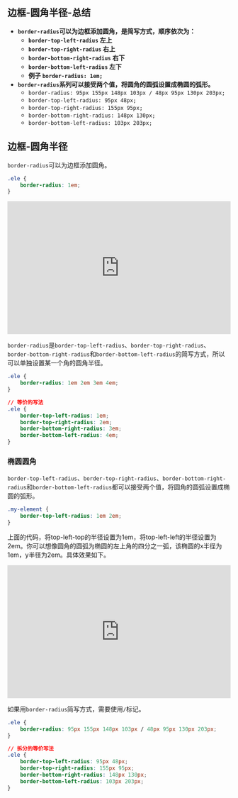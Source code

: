 ## 边框-圆角半径-总结

- **`border-radius`可以为边框添加圆角，是简写方式，顺序依次为：**
  - **`border-top-left-radius`        左上**
  - **`border-top-right-radius`        右上**
  - **`border-bottom-right-radius`    右下**
  - **`border-bottom-left-radius`    左下**
  - **例子 `border-radius: 1em;`**
- **`border-radius`系列可以接受两个值，将圆角的圆弧设置成椭圆的弧形。**
  - `border-radius: 95px 155px 148px 103px / 48px 95px 130px 203px;`
  - `border-top-left-radius: 95px 48px;`
  - `border-top-right-radius: 155px 95px;`
  - `border-bottom-right-radius: 148px 130px;`
  - `border-bottom-left-radius: 103px 203px;`

## 边框-圆角半径

`border-radius`可以为边框添加圆角。

```css
.ele {
    border-radius: 1em;
}
```

<iframe height="300" style="width: 100%;" scrolling="no" title="014 Border_06" src="https://codepen.io/AhCola/embed/zYwVXOg?default-tab=html%2Cresult" frameborder="no" loading="lazy" allowtransparency="true" allowfullscreen="true">
  See the Pen <a href="https://codepen.io/AhCola/pen/zYwVXOg">
  014 Border_06</a> by Pengfei Wang (<a href="https://codepen.io/AhCola">@AhCola</a>)
  on <a href="https://codepen.io">CodePen</a>.
</iframe>

`border-radius`是`border-top-left-radius`、`border-top-right-radius`、`border-bottom-right-radius`和`border-bottom-left-radius`的简写方式，所以可以单独设置某一个角的圆角半径。

```css
.ele {
    border-radius: 1em 2em 3em 4em;
}

// 等价的写法
.ele {
    border-top-left-radius: 1em;
    border-top-right-radius: 2em;
    border-bottom-right-radius: 3em;
    border-bottom-left-radius: 4em;
}
```

### 椭圆圆角

`border-top-left-radius`、`border-top-right-radius`、`border-bottom-right-radius`和`border-bottom-left-radius`都可以接受两个值，将圆角的圆弧设置成椭圆的弧形。

```css
.my-element {
    border-top-left-radius: 1em 2em;
}
```

上面的代码，将top-left-top的半径设置为1em，将top-left-left的半径设置为2em。你可以想像圆角的圆弧为椭圆的左上角的四分之一弧，该椭圆的x半径为1em，y半径为2em。具体效果如下。

<iframe height="300" style="width: 100%;" scrolling="no" title="014 Border_07" src="https://codepen.io/AhCola/embed/bGWPJEM?default-tab=html%2Cresult" frameborder="no" loading="lazy" allowtransparency="true" allowfullscreen="true">
  See the Pen <a href="https://codepen.io/AhCola/pen/bGWPJEM">
  014 Border_07</a> by Pengfei Wang (<a href="https://codepen.io/AhCola">@AhCola</a>)
  on <a href="https://codepen.io">CodePen</a>.
</iframe>

如果用`border-radius`简写方式，需要使用`/`标记。

```css
.ele {
    border-radius: 95px 155px 148px 103px / 48px 95px 130px 203px;
}

// 拆分的等价写法
.ele {
    border-top-left-radius: 95px 48px;
    border-top-right-radius: 155px 95px;
    border-bottom-right-radius: 148px 130px;
    border-bottom-left-radius: 103px 203px;    
}
```
